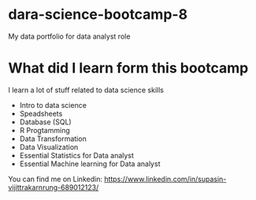 # dara-science-bootcamp-8
My data portfolio for data analyst role

# What did I learn form this bootcamp

I learn a lot of stuff related to data science skills 
- Intro to data science
- Speadsheets
- Database (SQL)
- R Progtamming
- Data Transformation
- Data Visualization
- Essential Statistics for Data analyst
- Essential Machine learning for Data analyst
 
You can find me on Linkedin: https://www.linkedin.com/in/supasin-vijittrakarnrung-689012123/
